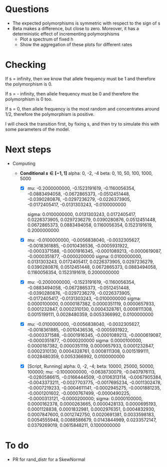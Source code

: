 # Questions

- The expected polymorphisms is symmetric with respect to the sign of s
- Beta makes a difference, but close to zero. Moreover, it has a deterministic effect of incrementing polymorphisms
  - Plot a spectrum of fixed h
  - Show the aggregation of these plots for different rates 

# Checking

If s = infinity, then we know that allele frequency must be 1 and therefore the polymorphism is 0.

If s = - infinity, then allele frequency must be 0 and therefore the polymorphism is 0 too.

If s = 0, then allele frequency is the most random and concentrates around 1/2, therefore the polymorphism is positive.

I will check the transition first, by fixing s, and then try to simulate this with some parameters of the model.

# Next steps

- Computing

  - **Conditional $s \in [-1, 1]$**
    alpha: 0, -2, -4
    beta: 0, 10, 50, 100, 1000, 5000

    - [x] mu: -0.2000000000, -0.1523191619, -0.1160056354, -0.0883494058, -0.0672865373, -0.0512451448, -0.0390280876, -0.0297236279, -0.0226373905, -0.0172405417, -0.0131303243, -0.0100000000

      sigma: 0.0100000000, 0.0131303243, 0.0172405417, 0.0226373905, 0.0297236279, 0.0390280876, 0.0512451448, 0.0672865373, 0.0883494058, 0.1160056354, 0.1523191619, 0.2000000000

    - [x] mu: -0.0100000000, -0.0056838040, -0.0032305627, -0.0018361885, -0.0010436536, -0.0005931922, -0.0003371588, -0.0001916345, -0.0001089213, -0.0000619087, -0.0000351877, -0.0000200000
      sigma: 0.0100000000, 0.0131303243, 0.0172405417, 0.0226373905, 0.0297236279, 0.0390280876, 0.0512451448, 0.0672865373, 0.0883494058, 0.1160056354, 0.1523191619, 0.2000000000
      
    - [x] mu: -0.2000000000, -0.1523191619, -0.1160056354, -0.0883494058, -0.0672865373, -0.0512451448, -0.0390280876, -0.0297236279, -0.0226373905, -0.0172405417, -0.0131303243, -0.0100000000
      sigma: 0.0000100000, 0.0000187382, 0.0000351119, 0.0000657933, 0.0001232847, 0.0002310130, 0.0004328761, 0.0008111308, 0.0015199111, 0.0028480359, 0.0053366992, 0.0100000000
      
    - [x] mu: -0.0100000000, -0.0056838040, -0.0032305627, -0.0018361885, -0.0010436536, -0.0005931922, -0.0003371588, -0.0001916345, -0.0001089213, -0.0000619087, -0.0000351877, -0.0000200000
      sigma: 0.0000100000, 0.0000187382, 0.0000351119, 0.0000657933, 0.0001232847, 0.0002310130, 0.0004328761, 0.0008111308, 0.0015199111, 0.0028480359, 0.0053366992, 0.0100000000
      
    - [x] [Script, Running]
      alpha: 0, -2, -4;
      beta: 10000, 25000, 50000, 100000;
      mu:  -0.1000000000, -0.0638730079, -0.0407976113, -0.0260586615,  -0.0166444509, -0.0106313114, -0.0067905384, -0.0043373211,  -0.0027703775, -0.0017695234, -0.0011302478, -0.0007219233,  -0.0004611141, -0.0002945275, -0.0001881235, -0.0001201602,  -0.0000767499, -0.0000490225, -0.0000313121, -0.0000200000;
      sigma:  0.0000100000, 0.0000162378, 0.0000263665, 0.0000428133, 0.0000695193,  0.0001128838, 0.0001832981, 0.0002976351, 0.0004832930, 0.0007847600,  0.0012742750, 0.0020691381, 0.0033598183, 0.0054555948, 0.0088586679,  0.0143844989, 0.0233572147, 0.0379269019, 0.0615848211, 0.1000000000
# To do

- PR for rand_distr for a SkewNormal